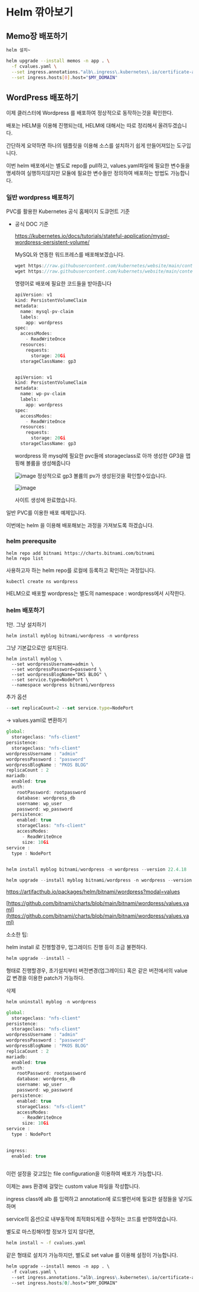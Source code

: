 # Helm 깎아보기


## Memo장 배포하기

```bash
helm 설치~
```

```bash
helm upgrade --install memos -n app . \
  -f cvalues.yaml \
  --set ingress.annotations."alb\.ingress\.kubernetes\.io/certificate-arn"="$MY_CERT_ARN" \
  --set ingress.hosts[0].host="$MY_DOMAIN"
```

## WordPress 배포하기

이제 클러스터에 Wordpress 를 배포하여 정상적으로 동작하는것을 확인한다.

배포는 HELM을 이용해 진행되는데,  HELM에 대해서는 따로 정리해서 올려두겠습니다.

간단하게 요약하면 하나의 템플릿을 이용해 소스를 설치하기 쉽게 만들어져있는 도구입니다.

이번 helm 배포에서는 별도로 repo를 pull하고, values.yaml파일에 필요한 변수들을 명세하여 실행하지않지만 모듈에 필요한 변수들만 정의하여 배포하는 방법도 가능합니다.

### 일반 wordpress 배포하기

PVC를 활용한 Kubernetes 공식 홈페이지 도큐먼트 기준

- 공식 DOC 기준
    
    https://kubernetes.io/docs/tutorials/stateful-application/mysql-wordpress-persistent-volume/
    
    MySQL와 연동한 워드프레스를 배포해보겠습니다.
    
    ```jsx
    wget https://raw.githubusercontent.com/kubernetes/website/main/content/ko/examples/application/wordpress/wordpress-deployment.yaml
    wget https://raw.githubusercontent.com/kubernets/website/main/content/ko/examples/application/wordpress/mysql-deployment.yaml
    ```
    
    명령어로 배포에 필요한 코드들을 받아줍니다
    
    ```jsx
    apiVersion: v1
    kind: PersistentVolumeClaim
    metadata:
      name: mysql-pv-claim
      labels:
        app: wordpress
    spec:
      accessModes:
        - ReadWriteOnce
      resources:
        requests:
          storage: 20Gi
      storageClassName: gp3
    
    ```
    
    ```jsx
    
    apiVersion: v1
    kind: PersistentVolumeClaim
    metadata:
      name: wp-pv-claim
      labels:
        app: wordpress
    spec:
      accessModes:
        - ReadWriteOnce
      resources:
        requests:
          storage: 20Gi
      storageClassName: gp3
    ```
    
    wordpress 와 mysql에 필요한 pvc들에  storageclass로 아까 생성한 GP3을 맵핑해 볼륨을 생성해줍니다

    
    ![image](https://apimin.montkim.com/cdn/blog/images/helm/Untitled.png)
    정상적으로 gp3 볼륨의 pv가 생성된것을 확인할수있습니다.
    
    ![image](https://apimin.montkim.com/cdn/blog/images/helm/Untitled1.png)
    
    사이트 생성에 완료했습니다.
    

일반 PVC를 이용한 배포 예제입니다.

이번에는 helm 을 이용해 배포해보는 과정을 가져보도록 하겠습니다.

### helm prerequsite

```
helm repo add bitnami https://charts.bitnami.com/bitnami
helm repo list
```

사용하고자 하는 helm repo를 로컬에 등록하고 확인하는 과정입니다.

```
kubectl create ns wordpress
```

HELM으로 배포할 wordpress는 별도의 namespace : wordpress에서 시작한다.

### helm 배포하기

1안. 그냥 설치하기

```jsx
helm install myblog bitnami/wordpress -n wordpress
```

그냥 기본값으로만 설치된다.

```
helm install myblog \
  --set wordpressUsername=admin \
  --set wordpressPassword=password \
  --set wordpressBlogName="DKS BLOG" \
  --set service.type=NodePort \
  --namespace wordpress bitnami/wordpress
```

추가 옵션

```jsx
--set replicaCount=2 --set service.type=NodePort
```

→ values.yaml로 변환하기

```jsx
global:
  storageclass: "nfs-client"
persistence:
  storageclass: "nfs-client"
wordpressUsername : "admin"
wordpressPassword : "password"
wordpressBlogName : "PKOS BLOG"
replicaCount : 2
mariadb:
  enabled: true
  auth:
    rootPassword: rootpassword
    database: wordpress_db
    username: wp_user
    password: wp_password
  persistence:
    enabled: true
    storageClass: "nfs-client"
    accessModes:
      - ReadWriteOnce
      size: 10Gi
service : 
  type : NodePort
  
```

```jsx
helm install myblog bitnami/wordpress -n wordpress --version 22.4.18

helm upgrade --install myblog bitnami/wordpress -n wordpress --version 22.4.18 -f cvalues.yaml
```

https://artifacthub.io/packages/helm/bitnami/wordpress?modal=values

[https://github.com/bitnami/charts/blob/main/bitnami/wordpress/values.yaml](https://github.com/bitnami/charts/blob/main/bitnami/wordpress/values.yaml)

소소한 팁:

helm install 로 진행할경우, 업그레이드 진행 등이 조금 불편하다.

```jsx
helm upgrade --install ~
```

형태로 진행할경우, 초기설치부터 버전변경(업그레이드) 혹은 같은 버전에서의 value 값 변경을 이용한 patch가 가능하다.

삭제

```jsx
helm uninstall myblog -n wordpress
```

```jsx
global:
  storageclass: "nfs-client"
persistence:
  storageclass: "nfs-client"
wordpressUsername : "admin"
wordpressPassword : "password"
wordpressBlogName : "PKOS BLOG"
replicaCount : 2
mariadb:
  enabled: true
  auth:
    rootPassword: rootpassword
    database: wordpress_db
    username: wp_user
    password: wp_password
  persistence:
    enabled: true
    storageClass: "nfs-client"
    accessModes:
      - ReadWriteOnce
      size: 10Gi
service : 
  type : NodePort
  

ingress:
  enabled: true
  
```

이런 설정을 갖고있는 file configuration을 이용하여 배포가 가능합니다.

이제는 aws 환경에 걸맞는 custom value 파일을 작성합니다.

ingress class에 alb 를 입력하고 annotation에 로드밸런서에 필요한 설정들을 넣기도하며

service의 옵션으로 내부동작에 최적화되게끔 수정하는 코드를 반영하였습니다.

별도로 마스킹해야할 정보가 있지 않다면, 

```bash
helm install ~ -f cvalues.yaml
```

같은 형태로 설치가 가능하지만, 별도로 set value 를 이용해 설정이 가능합니다.

```markdown
helm upgrade --install memos -n app . \
  -f cvalues.yaml \
  --set ingress.annotations."alb\.ingress\.kubernetes\.io/certificate-arn"="$MY_CERT_ARN" \
  --set ingress.hosts[0].host="$MY_DOMAIN"
```